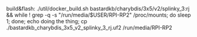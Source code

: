 build&flash:
./util/docker_build.sh bastardkb/charybdis/3x5/v2/splinky_3:rj && while ! grep -q -s "/run/media/$USER/RPI-RP2" /proc/mounts; do sleep 1; done; echo doing the thing; cp ./bastardkb_charybdis_3x5_v2_splinky_3_rj.uf2 /run/media/RPI-RP2
